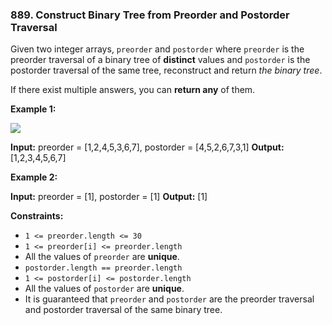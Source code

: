 ### 889\. Construct Binary Tree from Preorder and Postorder Traversal

Given two integer arrays, `preorder` and `postorder` where `preorder` is the preorder traversal of a binary tree of **distinct** values and `postorder` is the postorder traversal of the same tree, reconstruct and return _the binary tree_.

If there exist multiple answers, you can **return any** of them.

**Example 1:**

![](https://assets.leetcode.com/uploads/2021/07/24/lc-prepost.jpg)

**Input:** preorder = \[1,2,4,5,3,6,7\], postorder = \[4,5,2,6,7,3,1\]
**Output:** \[1,2,3,4,5,6,7\]

**Example 2:**

**Input:** preorder = \[1\], postorder = \[1\]
**Output:** \[1\]

**Constraints:**

*   `1 <= preorder.length <= 30`
*   `1 <= preorder[i] <= preorder.length`
*   All the values of `preorder` are **unique**.
*   `postorder.length == preorder.length`
*   `1 <= postorder[i] <= postorder.length`
*   All the values of `postorder` are **unique**.
*   It is guaranteed that `preorder` and `postorder` are the preorder traversal and postorder traversal of the same binary tree.

